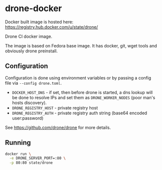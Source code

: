 # drone-docker

Docker built image is hosted here: https://registry.hub.docker.com/u/state/drone/

Drone CI docker image.

The image is based on Fedora base image. It has docker, git, wget tools and
obviously drone preinstall.

## Configuration

Configuration is done using environment variables or by passing a config file
via `--config drone.toml`.

- `DOCKER_HOST_DNS` - if set, then before drone is started, a dns lookup will
  be done to resolve IPs and set them as `DRONE_WORKER_NODES` (poor man's hosts
discovery).
- `DRONE_REGISTRY_HOST` - private registry host
- `DRONE_REGISTRY_AUTH` - private registry auth string (base64 encoded user:password)

See https://github.com/drone/drone for more details.

## Running

```bash
docker run \
  -e DRONE_SERVER_PORT=:80 \
  -p 80:80 state/drone
```

